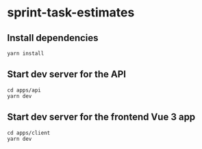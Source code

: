 # sprint-task-estimates

## Install dependencies
`yarn install`

## Start dev server for the API
```
cd apps/api
yarn dev
```

## Start dev server for the frontend Vue 3 app
```
cd apps/client
yarn dev
```
